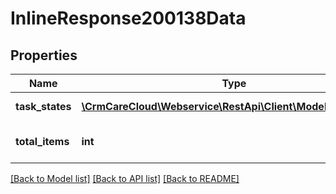 # InlineResponse200138Data

## Properties
Name | Type | Description | Notes
------------ | ------------- | ------------- | -------------
**task_states** | [**\CrmCareCloud\Webservice\RestApi\Client\Model\TaskState[]**](TaskState.md) | List of all task states | [optional] 
**total_items** | **int** | Count of all found task states | [optional] 

[[Back to Model list]](../../README.md#documentation-for-models) [[Back to API list]](../../README.md#documentation-for-api-endpoints) [[Back to README]](../../README.md)

